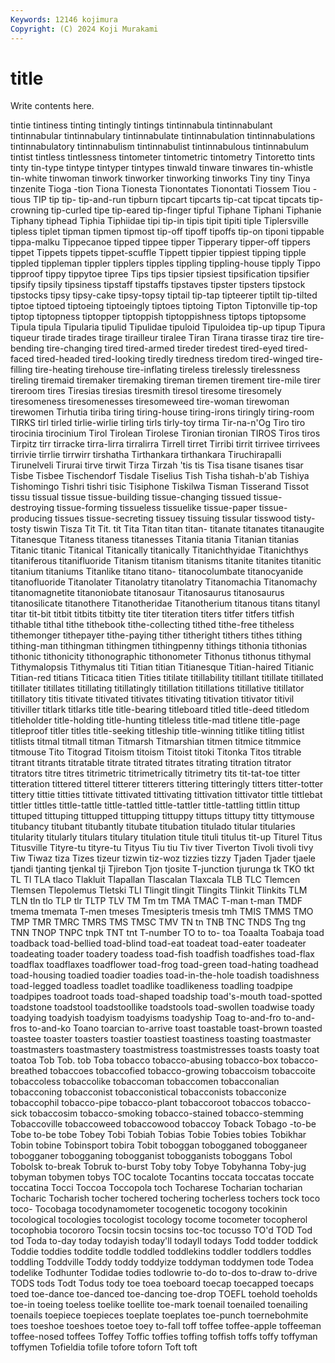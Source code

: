 ```yaml
---
Keywords: 12146 kojimura
Copyright: (C) 2024 Koji Murakami
---
```


# title

Write contents here.



 tintie tintiness tinting
tintingly tintings tintinnabula tintinnabulant tintinnabular tintinnabulary tintinnabulate tintinnabulation tintinnabulations tintinnabulatory
tintinnabulism tintinnabulist tintinnabulous tintinnabulum tintist tintless tintlessness tintometer tintometric tintometry
Tintoretto tints tinty tin-type tintype tintyper tintypes tinwald tinware tinwares
tin-whistle tin-white tinwoman tinwork tinworker tinworking tinworks Tiny tiny Tinya
tinzenite Tioga -tion Tiona Tionesta Tionontates Tionontati Tiossem Tiou -tious
TIP tip tip- tip-and-run tipburn tipcart tipcarts tip-cat tipcat tipcats
tip-crowning tip-curled tipe tip-eared tip-finger tipful Tiphane Tiphani Tiphanie Tiphany
tiphead Tiphia Tiphiidae tipi tip-in tipis tipit tipiti tiple Tiplersville
tipless tiplet tipman tipmen tipmost tip-off tipoff tipoffs tip-on tiponi
tippable tippa-malku Tippecanoe tipped tippee tipper Tipperary tipper-off tippers tippet
Tippets tippets tippet-scuffle Tippett tippier tippiest tipping tipple tippled tippleman
tippler tipplers tipples tippling tippling-house tipply Tippo tipproof tippy tippytoe
tipree Tips tips tipsier tipsiest tipsification tipsifier tipsify tipsily tipsiness
tipstaff tipstaffs tipstaves tipster tipsters tipstock tipstocks tipsy tipsy-cake tipsy-topsy
tiptail tip-tap tipteerer tiptilt tip-tilted tiptoe tiptoed tiptoeing tiptoeingly tiptoes
tiptoing Tipton Tiptonville tip-top tiptop tiptopness tiptopper tiptoppish tiptoppishness tiptops
tiptopsome Tipula tipula Tipularia tipulid Tipulidae tipuloid Tipuloidea tip-up tipup
Tipura tiqueur tirade tirades tirage tirailleur tiralee Tiran Tirana tirasse
tiraz tire tire-bending tire-changing tired tired-armed tireder tiredest tired-eyed tired-faced
tired-headed tired-looking tiredly tiredness tiredom tired-winged tire-filling tire-heating tirehouse tire-inflating
tireless tirelessly tirelessness tireling tiremaid tiremaker tiremaking tireman tiremen tirement
tire-mile tirer tireroom tires Tiresias tiresias tiresmith tiresol tiresome tiresomely
tiresomeness tiresomenesses tiresomeweed tire-woman tirewoman tirewomen Tirhutia tiriba tiring tiring-house
tiring-irons tiringly tiring-room TIRKS tirl tirled tirlie-wirlie tirling tirls tirly-toy
tirma Tir-na-n'Og Tiro tiro tirocinia tirocinium Tirol Tirolean Tirolese Tironian
tironian TIROS Tiros tiros Tirpitz tirr tirracke tirra-lirra tirralirra Tirrell
tirret Tirribi tirrit tirrivee tirrivees tirrivie tirrlie tirrwirr tirshatha Tirthankara
tirthankara Tiruchirapalli Tirunelveli Tirurai tirve tirwit Tirza Tirzah 'tis tis
Tisa tisane tisanes tisar Tisbe Tisbee Tischendorf Tisdale Tiselius Tish
Tisha tishah-b'ab Tishiya Tishomingo Tishri tishri tisic Tisiphone Tiskilwa Tisman
Tisserand Tissot tissu tissual tissue tissue-building tissue-changing tissued tissue-destroying tissue-forming
tissueless tissuelike tissue-paper tissue-producing tissues tissue-secreting tissuey tissuing tissular tisswood
tisty-tosty tiswin Tisza Tit Tit. tit Tita Titan titan titan-
titanate titanates titanaugite Titanesque Titaness titaness titanesses Titania titania Titanian
titanias Titanic titanic Titanical Titanically titanically Titanichthyidae Titanichthys titaniferous titanifluoride
Titanism titanism titanisms titanite titanites titanitic titanium titaniums Titanlike titano
titano- titanocolumbate titanocyanide titanofluoride Titanolater Titanolatry titanolatry Titanomachia Titanomachy titanomagnetite
titanoniobate titanosaur Titanosaurus titanosaurus titanosilicate titanothere Titanotheridae Titanotherium titanous titans
titanyl titar tit-bit titbit titbits titbitty tite titer titeration titers
titfer titfers titfish tithable tithal tithe tithebook tithe-collecting tithed tithe-free
titheless tithemonger tithepayer tithe-paying tither titheright tithers tithes tithing tithing-man
tithingman tithingmen tithingpenny tithings tithonia tithonias tithonic tithonicity tithonographic tithonometer
Tithonus tithonus tithymal Tithymalopsis Tithymalus titi Titian titian Titianesque Titian-haired
Titianic Titian-red titians Titicaca titien Tities titilate titillability titillant titillate
titillated titillater titillates titillating titillatingly titillation titillations titillative titillator titillatory
titis titivate titivated titivates titivating titivation titivator titivil titiviller titlark
titlarks title title-bearing titleboard titled title-deed titledom titleholder title-holding title-hunting
titleless title-mad titlene title-page titleproof titler titles title-seeking titleship title-winning
titlike titling titlist titlists titmal titmall titman Titmarsh Titmarshian titmen
titmice titmmice titmouse Tito Titograd Titoism titoism Titoist titoki Titonka
Titos titrable titrant titrants titratable titrate titrated titrates titrating titration
titrator titrators titre titres titrimetric titrimetrically titrimetry tits tit-tat-toe titter
titteration tittered titterel titterer titterers tittering titteringly titters titter-totter tittery
tittie titties tittivate tittivated tittivating tittivation tittivator tittle tittlebat tittler
tittles tittle-tattle tittle-tattled tittle-tattler tittle-tattling tittlin tittup tittuped tittuping tittupped
tittupping tittuppy tittups tittupy titty tittymouse titubancy titubant titubantly titubate
titubation titulado titular titularies titularity titularly titulars titulary titulation titule
tituli titulus tit-up Titurel Titus Titusville Tityre-tu tityre-tu Tityus Tiu
tiu Tiv tiver Tiverton Tivoli tivoli tivy Tiw Tiwaz tiza
Tizes tizeur tizwin tiz-woz tizzies tizzy Tjaden Tjader tjaele tjandi
tjanting tjenkal tji Tjirebon Tjon tjosite T-junction tjurunga tk TKO
tkt TL Tl TLA tlaco Tlakluit Tlapallan Tlascalan Tlaxcala TLB
TLC Tlemcen Tlemsen Tlepolemus Tletski TLI Tlingit tlingit Tlingits Tlinkit
Tlinkits TLM TLN tln tlo TLP tlr TLTP TLV TM
Tm tm TMA TMAC T-man t-man TMDF tmema tmemata T-men
tmeses Tmesipteris tmesis tmh TMIS TMMS TMO TMP TMR TMRC
TMRS TMS TMSC TMV TN tn TNB TNC TNDS Tng
tng TNN TNOP TNPC tnpk TNT tnt T-number TO to
to- toa Toaalta Toabaja toad toadback toad-bellied toad-blind toad-eat toadeat
toad-eater toadeater toadeating toader toadery toadess toad-fish toadfish toadfishes toad-flax
toadflax toadflaxes toadflower toad-frog toad-green toad-hating toadhead toad-housing toadied toadier
toadies toad-in-the-hole toadish toadishness toad-legged toadless toadlet toadlike toadlikeness toadling
toadpipe toadpipes toadroot toads toad-shaped toadship toad's-mouth toad-spotted toadstone toadstool
toadstoollike toadstools toad-swollen toadwise toady toadying toadyish toadyism toadyisms toadyship
Toag to-and-fro to-and-fros to-and-ko Toano toarcian to-arrive toast toastable toast-brown
toasted toastee toaster toasters toastier toastiest toastiness toasting toastmaster toastmasters
toastmastery toastmistress toastmistresses toasts toasty toat toatoa Tob Tob. tob
Toba tobacco tobacco-abusing tobacco-box tobacco-breathed tobaccoes tobaccofied tobacco-growing tobaccoism tobaccoite
tobaccoless tobaccolike tobaccoman tobaccomen tobacconalian tobacconing tobacconist tobacconistical tobacconists tobacconize
tobaccophil tobacco-pipe tobacco-plant tobaccoroot tobaccos tobacco-sick tobaccosim tobacco-smoking tobacco-stained tobacco-stemming
Tobaccoville tobaccoweed tobaccowood tobaccoy Toback Tobago -to-be Tobe to-be tobe
Tobey Tobi Tobiah Tobias Tobie Tobies tobies Tobikhar Tobin tobine
Tobinsport tobira Tobit toboggan tobogganed tobogganeer tobogganer tobogganing tobogganist tobogganists
toboggans Tobol Tobolsk to-break Tobruk to-burst Toby toby Tobye Tobyhanna
Toby-jug tobyman tobymen tobys TOC tocalote Tocantins toccata toccatas toccate
toccatina Tocci Toccoa Toccopola toch Tocharese Tocharian tocharian Tocharic Tocharish
tocher tochered tochering tocherless tochers tock toco toco- Tocobaga tocodynamometer
tocogenetic tocogony tocokinin tocological tocologies tocologist tocology tocome tocometer tocopherol
tocophobia tocororo Tocsin tocsin tocsins toc-toc tocusso TO'd TOD Tod
tod Toda to-day today todayish today'll todayll todays Todd todder
toddick Toddie toddies toddite toddle toddled toddlekins toddler toddlers toddles
toddling Toddville Toddy toddy toddyize toddyman toddymen tode Todea todelike
Todhunter Todidae todies todlowrie to-do to-dos to-draw to-drive TODS tods
Todt Todus tody toe toea toeboard toecap toecapped toecaps toed
toe-dance toe-danced toe-dancing toe-drop TOEFL toehold toeholds toe-in toeing toeless
toelike toellite toe-mark toenail toenailed toenailing toenails toepiece toepieces toeplate
toeplates toe-punch toernebohmite toes toeshoe toeshoes toetoe toey to-fall toff
toffee toffee-apple toffeeman toffee-nosed toffees Toffey Toffic toffies toffing toffish
toffs toffy toffyman toffymen Tofieldia tofile tofore toforn Toft toft
